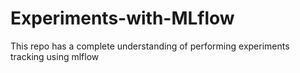 # Experiments-with-MLflow
This repo has a complete understanding of performing experiments tracking using mlflow
